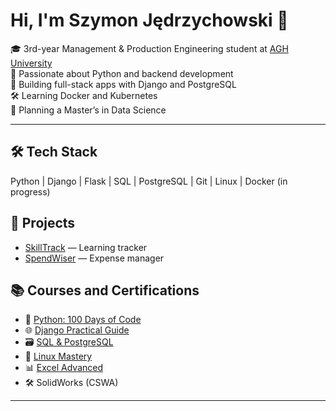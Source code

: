 # Hi, I'm Szymon Jędrzychowski 👋

🎓 3rd-year Management & Production Engineering student at [AGH University](https://www.agh.edu.pl/)  
🐍 Passionate about Python and backend development  
🚀 Building full-stack apps with Django and PostgreSQL  
🛠️ Learning Docker and Kubernetes  
🎯 Planning a Master’s in Data Science  

---

## 🛠️ Tech Stack  
Python | Django | Flask | SQL | PostgreSQL | Git | Linux | Docker (in progress)

## 📌 Projects  
- [SkillTrack](https://github.com/LuckyS-J/SkillTrack) — Learning tracker  
- [SpendWiser](https://github.com/LuckyS-J/SpendWiser) — Expense manager

## 📚 Courses and Certifications
- 🐍 [Python: 100 Days of Code](https://www.udemy.com/course/100-days-of-code/)  
- 🌐 [Django Practical Guide](https://www.udemy.com/course/python-django-the-practical-guide/)  
- 🗃️ [SQL & PostgreSQL](https://www.udemy.com/course/sql-and-postgresql/)  
- 🐧 [Linux Mastery](https://www.udemy.com/course/linux-mastery/)  
- 📊 [Excel Advanced](https://www.udemy.com/course/microsoft-excel-2013-from-beginner-to-advanced-and-beyond/)  
- 🛠️ SolidWorks (CSWA)

---
